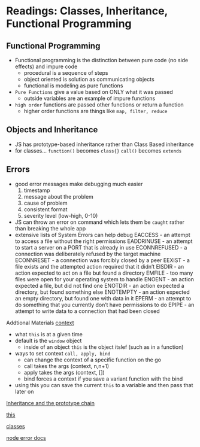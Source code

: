 # Readings: Classes, Inheritance, Functional Programming

## Functional Programming

* Functional programming is the distinction between pure code (no side effects) and impure code
  * procedural is a sequence of steps
  * object oriented is solution as communicating objects
  * functional is modeling as pure functions
* `Pure Functions` give a value based on ONLY what it was passed
  * outside variables are an example of impure functions
* `high order` functions are passed other functions or return a function
  * higher order functions are things like `map, filter, reduce`

## Objects and Inheritance

* JS has prototype-based inheritance rather than Class Based inheritance
* for classes...
  `function()` becomes `class{}`
  `call()` becomes `extends`

## Errors

* good error messages make debugging much easier
  1. timestamp
  1. message about the problem
  1. cause of problem
  1. consistent format
  1. severity level (low-high, 0-10)
* JS can throw an error on command which lets them be `caught` rather than breaking the whole app
* extensive lists of System Errors can help debug 
  EACCESS - an attempt to access a file without the right permissions
  EADDRINUSE - an attempt to start a server on a PORT that is already in use
  ECONNREFUSED - a connection was deliberately refused by the target machine
  ECONNRESET - a connection was forcibly closed by a peer
  EEXIST - a file exists and the attempted action required that it didn’t
  EISDIR - an action expected to act on a file but found a directory
  EMFILE - too many files were open for your operating system to handle
  ENOENT - an action expected a file, but did not find one
  ENOTDIR - an action expected a directory, but found something else
  ENOTEMPTY - an action expected an empty directory, but found one with data in it
  EPERM - an attempt to do something that you currently don’t have permissions to do
  EPIPE - an attempt to write data to a connection that had been closed

Addtional Materials
[context](https://www.youtube.com/watch?v=fjJoX9F_F5g)

* what `this` is at a given time
* default is the `window` object
  * inside of an object `this` is the object itslef (such as in a function)
* ways to set context `call, apply, bind`
  * can change the context of a specific function on the go
  * call takes the args (context, n,n+1)
  * apply takes the args (context, [])
  * bind forces a context if you save a variant function with the bind
* using this you can save the current `this` to a variable and then pass that later on



[Inheritance and the prototype chain](https://developer.mozilla.org/en-US/docs/Web/JavaScript/Inheritance_and_the_prototype_chain)

[this](https://developer.mozilla.org/en-US/docs/Web/JavaScript/Reference/Operators/this)

[classes](https://developer.mozilla.org/en-US/docs/Web/JavaScript/Reference/Classes)

[node error docs](https://nodejs.org/dist/latest-v6.x/docs/api/errors.html)